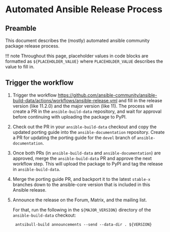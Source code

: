 # Automated Ansible Release Process

## Preamble

This document describes the (mostly) automated ansible community package release process.

!!! note
    Throughout this page, placeholder values in code blocks are formatted as
    `${PLACEHOLDER_VALUE}` where `PLACEHOLDER_VALUE` describes the value to fill in.


## Trigger the workflow

1. Trigger the workflow https://github.com/ansible-community/ansible-build-data/actions/workflows/ansible-release.yml and fill in the release version (like 11.2.0) and the major version (like 11).
   The process will create a PR in the `ansible-build-data` repository, and wait for approval before continuing with uploading the package to PyPI.

2. Check out the PR in your `ansible-build-data` checkout and copy the updated porting guide into the `ansible-documentation` repository.
   Create a PR for updating the porting guide for the `devel` branch of `ansible-documentation`.

3. Once both PRs (in `ansible-build-data` and `ansible-documentation`) are approved, merge the `ansible-build-data` PR and approve the next workflow step.
   This will upload the package to PyPI and tag the release in `ansible-build-data`.

4. Merge the porting guide PR, and backport it to the latest `stable-x` branches down to the ansible-core version that is included in this Ansible release.

5. Announce the release on the Forum, Matrix, and the mailing list.

   For that, run the following in the `${MAJOR_VERSION}` directory of the `ansible-build-data` checkout:
   ```
    antsibull-build announcements --send --data-dir . ${VERSION}
   ```
